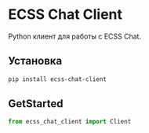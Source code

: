 # ECSS Chat Client

Python клиент для работы с ECSS Chat.

## Установка

```bash
pip install ecss-chat-client
```

## GetStarted

```python
from ecss_chat_client import Client
```